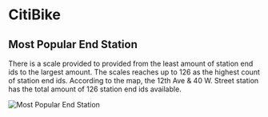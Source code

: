 # CitiBike

## Most Popular End Station
There is a scale provided to provided from the least amount of station end ids to the largest amount. The scales reaches up to 126 as the highest count of station end ids. According to the map, the 12th Ave & 40 W. Street station has the total amount of 126 station end ids available.

![Most Popular End Station](https://user-images.githubusercontent.com/47166187/61428099-9b637e00-a8d5-11e9-9cc6-ddfb6ac5b2ef.png)
